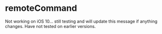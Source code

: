 # remoteCommand

Not working on iOS 10... still testing and will update this message if anything changes.
Have not tested on earlier versions.  
